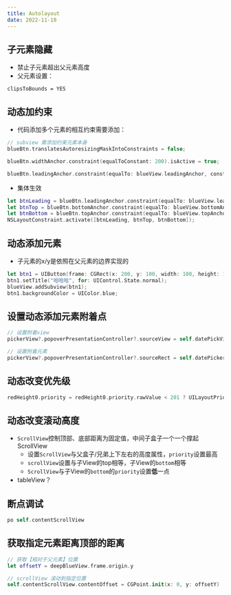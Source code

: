 ```yaml
---
title: Autolayout
date: 2022-11-10
---
```

## 子元素隐藏
* 禁止子元素超出父元素高度
* 父元素设置：
```swfit
clipsToBounds = YES
```
## 动态加约束
* 代码添加多个元素的相互约束需要添加：
```swift
// subview 需添加约束元素本身
blueBtn.translatesAutoresizingMaskIntoConstraints = false;
```
```swift
blueBtn.widthAnchor.constraint(equalToConstant: 200).isActive = true;

blueBtn.leadingAnchor.constraint(equalTo: blueView.leadingAnchor, constant: 100).isActive = true;
```
* 集体生效
```swift
let btnLeading = blueBtn.leadingAnchor.constraint(equalTo: blueView.leadingAnchor, constant: 100);
let btnTop = blueBtn.bottomAnchor.constraint(equalTo: blueView.bottomAnchor, constant: 100);
let btnBottom = blueBtn.topAnchor.constraint(equalTo: blueView.topAnchor, constant: 100);
NSLayoutConstraint.activate([btnLeading, btnTop, btnBottom]);
```
## 动态添加元素
* 子元素的x/y是依照在父元素的边界实现的
```swift
let btn1 = UIButton(frame: CGRect(x: 200, y: 100, width: 100, height: 100));
btn1.setTitle("哈哈哈", for: UIControl.State.normal);
blueView.addSubview(btn1);
btn1.backgroundColor = UIColor.blue;
```
## 设置动态添加元素附着点
```swift
// 设置附着view
pickerView?.popoverPresentationController?.sourceView = self.datePickView

// 设置附着元素
pickerView?.popoverPresentationController?.sourceRect = self.datePickerButton.frame
```
## 动态改变优先级
```swift
redHeight0.priority = redHeight0.priority.rawValue < 201 ? UILayoutPriority(rawValue: 1000.0) : UILayoutPriority(rawValue: 200.0)
```
## 动态改变滚动高度
* `ScrollView`控制顶部、底部距离为固定值，中间子盒子一个一个撑起ScrollView
    * 设置`ScrollView`与父盒子/兄弟上下左右的高度属性，`priority`设置最高
    * `scrollView`设置与子View的top相等，子View的`bottom`相等
    * `ScrollView`与子View的`bottom`的`priority`设置**低**一点
* tableView？
## 断点调试
```swift
po self.contentScrollView
```
## 获取指定元素距离顶部的距离
```swift
// 获取【相对于父元素】位置
let offsetY = deepBlueView.frame.origin.y

// scrollView 滚动到指定位置
self.contentScrollView.contentOffset = CGPoint.init(x: 0, y: offsetY)
```